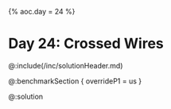 {%
aoc.day = 24
%}

# Day 24: Crossed Wires

@:include(/inc/solutionHeader.md)

@:benchmarkSection {
    overrideP1 = us
}

@:solution
